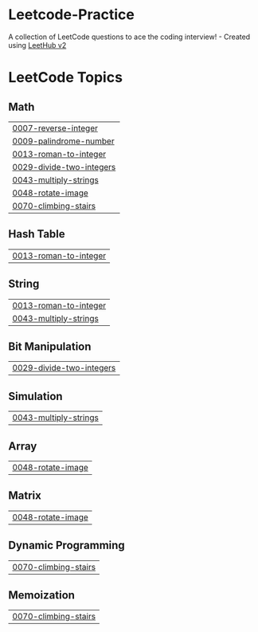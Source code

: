 # Leetcode-Practice
A collection of LeetCode questions to ace the coding interview! - Created using [LeetHub v2](https://github.com/arunbhardwaj/LeetHub-2.0)

<!---LeetCode Topics Start-->
# LeetCode Topics
## Math
|  |
| ------- |
| [0007-reverse-integer](https://github.com/M-Vaish/Leetcode-Practice/tree/master/0007-reverse-integer) |
| [0009-palindrome-number](https://github.com/M-Vaish/Leetcode-Practice/tree/master/0009-palindrome-number) |
| [0013-roman-to-integer](https://github.com/M-Vaish/Leetcode-Practice/tree/master/0013-roman-to-integer) |
| [0029-divide-two-integers](https://github.com/M-Vaish/Leetcode-Practice/tree/master/0029-divide-two-integers) |
| [0043-multiply-strings](https://github.com/M-Vaish/Leetcode-Practice/tree/master/0043-multiply-strings) |
| [0048-rotate-image](https://github.com/M-Vaish/Leetcode-Practice/tree/master/0048-rotate-image) |
| [0070-climbing-stairs](https://github.com/M-Vaish/Leetcode-Practice/tree/master/0070-climbing-stairs) |
## Hash Table
|  |
| ------- |
| [0013-roman-to-integer](https://github.com/M-Vaish/Leetcode-Practice/tree/master/0013-roman-to-integer) |
## String
|  |
| ------- |
| [0013-roman-to-integer](https://github.com/M-Vaish/Leetcode-Practice/tree/master/0013-roman-to-integer) |
| [0043-multiply-strings](https://github.com/M-Vaish/Leetcode-Practice/tree/master/0043-multiply-strings) |
## Bit Manipulation
|  |
| ------- |
| [0029-divide-two-integers](https://github.com/M-Vaish/Leetcode-Practice/tree/master/0029-divide-two-integers) |
## Simulation
|  |
| ------- |
| [0043-multiply-strings](https://github.com/M-Vaish/Leetcode-Practice/tree/master/0043-multiply-strings) |
## Array
|  |
| ------- |
| [0048-rotate-image](https://github.com/M-Vaish/Leetcode-Practice/tree/master/0048-rotate-image) |
## Matrix
|  |
| ------- |
| [0048-rotate-image](https://github.com/M-Vaish/Leetcode-Practice/tree/master/0048-rotate-image) |
## Dynamic Programming
|  |
| ------- |
| [0070-climbing-stairs](https://github.com/M-Vaish/Leetcode-Practice/tree/master/0070-climbing-stairs) |
## Memoization
|  |
| ------- |
| [0070-climbing-stairs](https://github.com/M-Vaish/Leetcode-Practice/tree/master/0070-climbing-stairs) |
<!---LeetCode Topics End-->